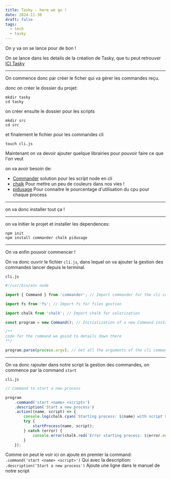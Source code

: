 ```yaml
---
title: Tasky - here we go !
date: 2024-11-30
draft: false
tags:
  - tech
  - tasky
---
```


On y va on se lance pour de bon !

On se lance dans les details de la création de Tasky, que tu peut retrouver [ICI Tasky](https://tashikomaaa.github.io/corvusblog/posts/1-.ready-to-create-my-own-pm2-clone)

---

On commence donc par créer le ficher qui va gérer les commandes reçu.

donc on créer le dossier du projet:

```console
mkdir tasky
cd tasky
```

on créer ensuite le dossier pour les scripts
```console
mkdir src
cd src
```

et finalement le fichier pour les commandes cli
```console
touch cli.js
```

Maintenant on va devoir ajouter quelque librairies pour pouvoir faire ce que l'on veut

on va avoir besoin de:
- [Commander](https://www.npmjs.com/package/commander) solution pour les script node en cli
- [chalk](https://www.npmjs.com/package/chalk) Pour mettre un peu de couleurs dans nos vies !
- [pidusage](https://www.npmjs.com/package/pidusage) Pour connaitre le pourcentage d'utilisation du cpu pour chaque process

---

on va donc installer tout ça !

---

on va initier le projet et installer les dependences:
```console
npm init
npm install commander chalk pidusage
```

--- 

On va enfin pouvoir commencer !

On va donc ouvrir le fichier `cli.js`, dans lequel on va ajouter la gestion des commandes lancer depuis le terminal.

`cli.js`
```javascript
#!/usr/bin/env node

import { Command } from 'commander'; // Import commander for the cli command gestion

import fs from 'fs'; // Import fs for files gestion

import chalk from 'chalk'; // Import chalk for colorization

const program = new Command(); // Initialization of a new Command instance

/**
code for the command we goind to details down there
**/ 

program.parse(process.argv); // Get all the arguments of the cli command
```


---

On va donc rajouter dans notre script la gestion des commandes, on commence par la command `start`

`cli.js`
```javascript
// Command to start a new process

program
	.command('start <name> <script>')
	.description('Start a new process')
	.action((name, script) => {
		console.log(chalk.cyan(`Starting process: ${name} with script ${script}`));
		try {
			startProcess(name, script);
		} catch (error) {
			console.error(chalk.red(`Error starting process: ${error.message}`));
		}
	});
```

Comme on peut le voir ici on ajoute en premier la command:
	`.command('start <name> <script>')`
Qui avec la description:
	`.description('Start a new process')` 
Ajoute une ligne dans le manuel de notre script

